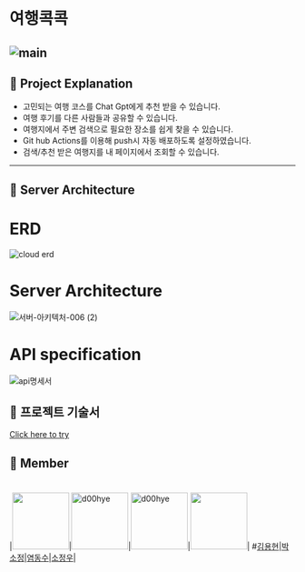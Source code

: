 # 여행콕콕 
![main](https://github.com/notfound404yhkim/-Public-Travel_Plan/assets/151480575/0ce767ae-faf7-47fa-b4f3-6a39ab660926)
---
## 📌 Project Explanation
- 고민되는 여행 코스를 Chat Gpt에게 추천 받을 수 있습니다.
- 여행 후기를 다른 사람들과 공유할 수 있습니다.
- 여행지에서 주변 검색으로 필요한 장소를 쉽게 찾을 수 있습니다.
- Git hub Actions를 이용해 push시 자동 배포하도록 설정하였습니다.
- 검색/추천 받은 여행지를 내 페이지에서 조회할 수 있습니다.
  
---

## 📌 Server Architecture

# ERD
![cloud erd](https://github.com/notfound404yhkim/-Public-Travel_Plan/assets/151480575/de601dfd-fe4b-4939-8985-652392db04cc)



# Server Architecture
![서버-아키텍처-006 (2)](https://github.com/notfound404yhkim/-Public-Travel_Plan/assets/151480575/15ce28a8-6cf6-4bde-a423-7aacc7afcd9a)


# API specification
![api명세서](https://github.com/notfound404yhkim/-Public-Travel_Plan/assets/151480575/365724f0-3719-44de-bc32-723345d5a494)


## 📌 프로젝트 기술서
  [Click here to try](https://docs.google.com/presentation/d/1-mRbMcHP3XSyBuf9QpNJJzrqZZA4GnE1mKZyzqgKnag/edit#slide=id.g28ed074c25f_0_41)


## 🌈 Member</p>

#
|<img src="https://github.com/notfound404yhkim/-Public-Travel_Plan/assets/151480575/48083df8-d918-4549-969b-2e4cb738c1e7.jpg" width="100" height="100">|<img src="https://github.com/notfound404yhkim/-Public-Travel_Plan/assets/151480575/a2bba2ed-f059-4ef4-b0f1-e556d2a54e28.jpg" alt="d00hye" width="100" height="100">|<img src="https://github.com/notfound404yhkim/-Public-Travel_Plan/assets/151480575/3dc68a65-37d4-41b1-84c9-5a06d0e260e2.jpg" alt="d00hye" width="100" height="100">|<img src="https://github.com/notfound404yhkim/-Public-Travel_Plan/assets/151480575/5f7cc4f6-8b47-4f50-a319-4b53800cb86c.jpg" width="100" height="100">|
#[김용현](https://github.com/notfound404yhkim)|[박소정](https://github.com/thwjdstar)|[염동수](https://github.com/Yeomdongsu)|[소정우](https://github.com/Minami127)|
